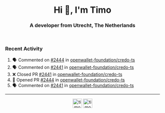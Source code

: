 <h1 align="center">Hi 👋, I'm Timo</h1>
<h3 align="center">A developer from Utrecht, The Netherlands</h3>
<br/>
<!-- https://github.com/rahuldkjain/github-profile-readme-generator --!>

<!--  <p align="left"><img src="https://github-readme-stats.vercel.app/api?username=timoglastra&show_icons=true&count_private=true&" alt="timoglastra" /></p> --!>

<!--
Github language stats
<p align="left"><img src="https://github-readme-stats.vercel.app/api/top-langs/?username=timoglastra&layout=compact" alt="timoglastra" /><p>
-->

<!-- Codestats language stats -->
<!-- <p align="left"><img src="https://codestats-readme.vercel.app/api/top-langs/?username=timoglastra&layout=compact&language_count=12" alt="timoglastra" /><p>    --!>
  
<h3>Recent Activity</h3>

<!--START_SECTION:activity-->
1. 🗣 Commented on [#2444](https://github.com/openwallet-foundation/credo-ts/pull/2444#issuecomment-3387464924) in [openwallet-foundation/credo-ts](https://github.com/openwallet-foundation/credo-ts)
2. 🗣 Commented on [#2441](https://github.com/openwallet-foundation/credo-ts/pull/2441#issuecomment-3387222478) in [openwallet-foundation/credo-ts](https://github.com/openwallet-foundation/credo-ts)
3. ❌ Closed PR [#2441](https://github.com/openwallet-foundation/credo-ts/pull/2441) in [openwallet-foundation/credo-ts](https://github.com/openwallet-foundation/credo-ts)
4. 💪 Opened PR [#2444](https://github.com/openwallet-foundation/credo-ts/pull/2444) in [openwallet-foundation/credo-ts](https://github.com/openwallet-foundation/credo-ts)
5. 🗣 Commented on [#2441](https://github.com/openwallet-foundation/credo-ts/pull/2441#issuecomment-3387143390) in [openwallet-foundation/credo-ts](https://github.com/openwallet-foundation/credo-ts)
<!--END_SECTION:activity-->

---

<p align="center">
<a href="https://twitter.com/timoglastra" target="blank"><img align="center" src="https://cdn.jsdelivr.net/npm/simple-icons@3.0.1/icons/twitter.svg" alt="timoglastra" height="30" width="30" /></a>
<a href="https://linkedin.com/in/timoglastra" target="blank"><img align="center" src="https://cdn.jsdelivr.net/npm/simple-icons@3.0.1/icons/linkedin.svg" alt="timoglastra" height="30" width="30" /></a>
</p>



